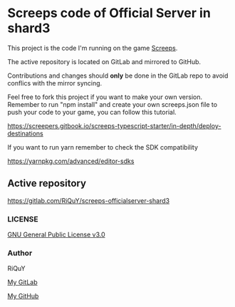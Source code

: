 # Screeps code of Official Server in shard3

This project is the code I'm running on the game [Screeps](https://screeps.com/).

The active repository is located on GitLab and mirrored to GitHub.

Contributions and changes should **only** be done in the GitLab repo to avoid conflics with the mirror syncing.

Feel free to fork this project if you want to make your own version.
Remember to run "npm install" and create your own screeps.json file to push your code to your game, you can follow this tutorial.

https://screepers.gitbook.io/screeps-typescript-starter/in-depth/deploy-destinations

If you want to run yarn remember to check the SDK compatibility

https://yarnpkg.com/advanced/editor-sdks

## Active repository

https://gitlab.com/RiQuY/screeps-officialserver-shard3

### LICENSE

[GNU General Public License v3.0](https://www.gnu.org/licenses/gpl-3.0.en.html)

### Author

RiQuY

[My GitLab](https://gitlab.com/RiQuY)

[My GitHub](https://github.com/RiQuY)
